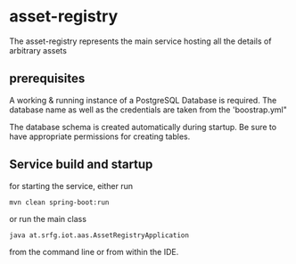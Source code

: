# asset-registry

The asset-registry represents the main service hosting all the details of arbitrary assets

## prerequisites

A working & running instance of a PostgreSQL Database is required. The database name as well as the credentials are taken 
from the 'boostrap.yml" 

The database schema is created automatically during startup. Be sure to have appropriate permissions for creating tables.


## Service build and startup

for starting the service, either run

 ```
 mvn clean spring-boot:run
 ```

 or run the main class 
 
 ```
 java at.srfg.iot.aas.AssetRegistryApplication
 ```
 from the command line or from within the IDE.